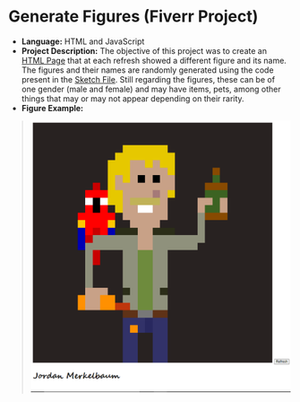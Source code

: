 # Generate Figures (Fiverr Project)

* **Language:** HTML and JavaScript
* **Project Description:** The objective of this project was to create an [HTML Page](/index.html) that at each refresh showed a different figure and its name. The figures and their names are randomly generated using the code present in the [Sketch File](/sketch.js). Still regarding the figures, these can be of one gender (male and female) and may have items, pets, among other things that may or may not appear depending on their rarity.
* **Figure Example:**
> <img src="https://github.com/GJordao12/Fiverr-GenerateFigures/blob/main/FigureExample.png">
